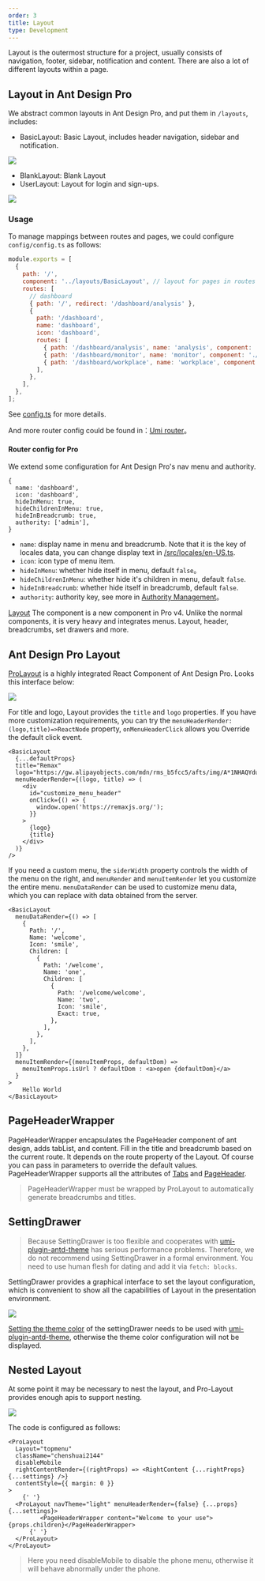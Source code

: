 ```yaml
---
order: 3
title: Layout
type: Development
---
```


Layout is the outermost structure for a project, usually consists of navigation, footer, sidebar, notification and content. There are also a lot of different layouts within a page.

## Layout in Ant Design Pro

We abstract common layouts in Ant Design Pro, and put them in `/layouts`, includes:

- BasicLayout: Basic Layout, includes header navigation, sidebar and notification.

<img src="https://gw.alipayobjects.com/zos/rmsportal/oXmyfmffJVvdbmDoGvuF.png" />

- BlankLayout: Blank Layout
- UserLayout: Layout for login and sign-ups.

<img src="https://gw.alipayobjects.com/zos/rmsportal/mXsydBXvLqBVEZLMssEy.png" />

### Usage

To manage mappings between routes and pages, we could configure `config/config.ts` as follows:

```jsx
module.exports = [
  {
    path: '/',
    component: '../layouts/BasicLayout', // layout for pages in routes
    routes: [
      // dashboard
      { path: '/', redirect: '/dashboard/analysis' },
      {
        path: '/dashboard',
        name: 'dashboard',
        icon: 'dashboard',
        routes: [
          { path: '/dashboard/analysis', name: 'analysis', component: './Dashboard/Analysis' },
          { path: '/dashboard/monitor', name: 'monitor', component: './Dashboard/Monitor' },
          { path: '/dashboard/workplace', name: 'workplace', component: './Dashboard/Workplace' },
        ],
      },
    ],
  },
];
```

See [config.ts](https://github.com/ant-design/ant-design-pro/blob/33f562974d1c72e077652223bd816a57933fe242/config/config.ts) for more details.

And more router config could be found in：[Umi router](https://umijs.org/guide/router.html#%E9%85%8D%E7%BD%AE%E5%BC%8F%E8%B7%AF%E7%94%B1)。

#### Router config for Pro

We extend some configuration for Ant Design Pro's nav menu and authority.

```
{
  name: 'dashboard',
  icon: 'dashboard',
  hideInMenu: true,
  hideChildrenInMenu: true,
  hideInBreadcrumb: true,
  authority: ['admin'],
}
```

- `name`: display name in menu and breadcrumb. Note that it is the key of locales data, you can change display text in [/src/locales/en-US.ts](https://github.com/ant-design/ant-design-pro/blob/v2/src/locales/en-US.ts).
- `icon`: icon type of menu item.
- `hideInMenu`: whether hide itself in menu, default `false`。
- `hideChildrenInMenu`: whether hide it's children in menu, default `false`.
- `hideInBreadcrumb`: whether hide itself in breadcrumb, default `false`.
- `authority`: authority key, see more in [Authority Management](/docs/authority-management)。

[Layout](https://prolayout.ant.design) The component is a new component in Pro v4. Unlike the normal components, it is very heavy and integrates menus. Layout, header, breadcrumbs, set drawers and more.

## Ant Design Pro Layout

[ProLayout](https://prolayout.ant.design/) is a highly integrated React Component of Ant Design Pro. Looks this interface below:

![](https://gw.alipayobjects.com/zos/antfincdn/qsgVmsWOrR/C8C775E0-6429-4B73-8CFD-F312ACCE9905.png)

For title and logo, Layout provides the `title` and `logo` properties. If you have more customization requirements, you can try the `menuHeaderRender: (logo,title)=>ReactNode` property, `onMenuHeaderClick` allows you Override the default click event.

```tsx
<BasicLayout
  {...defaultProps}
  title="Remax"
  logo="https://gw.alipayobjects.com/mdn/rms_b5fcc5/afts/img/A*1NHAQYduQiQAAAAAAAAAAABkARQnAQ"
  menuHeaderRender={(logo, title) => (
    <div
      id="customize_menu_header"
      onClick={() => {
        window.open('https://remaxjs.org/');
      }}
    >
      {logo}
      {title}
    </div>
  )}
/>
```

If you need a custom menu, the `siderWidth` property controls the width of the menu on the right, and `menuRender` and `menuItemRender` let you customize the entire menu. `menuDataRender` can be used to customize menu data, which you can replace with data obtained from the server.

```tsx
<BasicLayout
  menuDataRender={() => [
    {
      Path: '/',
      Name: 'welcome',
      Icon: 'smile',
      Children: [
        {
          Path: '/welcome',
          Name: 'one',
          Children: [
            {
              Path: '/welcome/welcome',
              Name: 'two',
              Icon: 'smile',
              Exact: true,
            },
          ],
        },
      ],
    },
  ]}
  menuItemRender={(menuItemProps, defaultDom) =>
    menuItemProps.isUrl ? defaultDom : <a>open {defaultDom}</a>
  }
>
    Hello World
</BasicLayout>
```

## PageHeaderWrapper

PageHeaderWrapper encapsulates the PageHeader component of ant design, adds tabList, and content. Fill in the title and breadcrumb based on the current route. It depends on the route property of the Layout. Of course you can pass in parameters to override the default values. PageHeaderWrapper supports all the attributes of [Tabs](https://ant.design/components/tabs-cn/) and [PageHeader](https://ant.design/components/page-header-cn/).

> PageHeaderWrapper must be wrapped by ProLayout to automatically generate breadcrumbs and titles.

## SettingDrawer

> Because SettingDrawer is too flexible and cooperates with [umi-plugin-antd-theme](https://github.com/chenshuai2144/umi-plugin-antd-theme) has serious performance problems. Therefore, we do not recommend using SettingDrawer in a formal environment. You need to use human flesh for dating and add it via `fetch: blocks`.

SettingDrawer provides a graphical interface to set the layout configuration, which is convenient to show all the capabilities of Layout in the presentation environment.

![](https://gw.alipayobjects.com/zos/antfincdn/iITLeL7TVb/6ED60335-2A24-4C13-91CE-FD782FB2D219.png)

[Setting the theme color](/docs/dynamic-theme) of the settingDrawer needs to be used with [umi-plugin-antd-theme](https://github.com/chenshuai2144/umi-plugin-antd-theme), otherwise the theme color configuration will not be displayed.

## Nested Layout

At some point it may be necessary to nest the layout, and Pro-Layout provides enough apis to support nesting.

![](https://gw.alipayobjects.com/zos/antfincdn/F6Rhw6KYUt/C253E5E1-2790-4224-9D7F-C24F39AEF398.png)

The code is configured as follows:

```tsx
<ProLayout
  Layout="topmenu"
  className="chenshuai2144"
  disableMobile
  rightContentRender={(rightProps) => <RightContent {...rightProps} {...settings} />}
  contentStyle={{ margin: 0 }}
>
    {' '}
  <ProLayout navTheme="light" menuHeaderRender={false} {...props} {...settings}>
         <PageHeaderWrapper content="Welcome to your use">{props.children}</PageHeaderWrapper>
      {' '}
  </ProLayout>
</ProLayout>
```

> Here you need disableMobile to disable the phone menu, otherwise it will behave abnormally under the phone.
